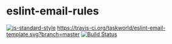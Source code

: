 # eslint-email-rules
[![js-standard-style](https://cdn.rawgit.com/standard/standard/master/badge.svg)](http://standardjs.com)
https://travis-ci.org/taskworld/eslint-email-template.svg?branch=master
[![Build Status](https://travis-ci.org/taskworld/eslint-email-template.svg?branch=master)](https://travis-ci.org/taskworld/eslint-email-template)
